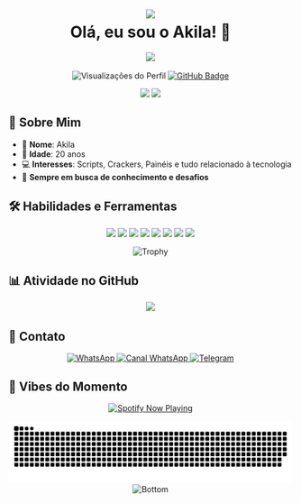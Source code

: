 <h1 align="center">
  <img src="https://i.pinimg.com/originals/90/5f/c9/905fc914bbc0cfa71d8f09caa9bf4082.gif" width="200">
  <br>
  Olá, eu sou o Akila! 👋
</h1>

<p align="center">
  <img src="https://readme-typing-svg.herokuapp.com/?lines=Desenvolvedor;Especialista+em+Scripts;Apaixonado+por+Tecnologia;Sempre+Aprendendo&font=Fira%20Code&center=true&width=440&height=45&color=f75c7e&vCenter=true&size=22">
</p>

<p align="center">
  <img src="https://komarev.com/ghpvc/?username=akilacorp&style=flat-square&color=blueviolet" alt="Visualizações do Perfil">
  <a href="https://github.com/akilacorp?tab=followers">
    <img src="https://img.shields.io/github/followers/akilacorp?label=Seguidores&style=social" alt="GitHub Badge">
  </a>
</p>

<div align="center">
  <img src="https://github-readme-stats.vercel.app/api?username=akilacorp&show_icons=true&theme=radical" height="170em">
  <img src="https://github-readme-stats.vercel.app/api/top-langs/?username=akilacorp&layout=compact&theme=radical" height="170em">
</div>

## 💫 Sobre Mim

- 🧠 **Nome**: Akila
- 🎂 **Idade**: 20 anos
- 💻 **Interesses**: Scripts, Crackers, Painéis e tudo relacionado à tecnologia
- 🚀 **Sempre em busca de conhecimento e desafios**

## 🛠️ Habilidades e Ferramentas

<p align="center">
  <img src="https://img.shields.io/badge/-JavaScript-black?style=flat-square&logo=javascript" />
  <img src="https://img.shields.io/badge/-Python-black?style=flat-square&logo=Python" />
  <img src="https://img.shields.io/badge/-HTML5-black?style=flat-square&logo=html5&logoColor=E34F26" />
  <img src="https://img.shields.io/badge/-CSS3-black?style=flat-square&logo=css3&logoColor=1572B6" />
  <img src="https://img.shields.io/badge/-Git-black?style=flat-square&logo=git" />
  <img src="https://img.shields.io/badge/-GitHub-black?style=flat-square&logo=github" />
  <img src="https://img.shields.io/badge/-Linux-black?style=flat-square&logo=Linux" />
  <img src="https://img.shields.io/badge/-Windows-black?style=flat-square&logo=Windows" />
</p>

<p align="center">
  <img src="https://github-profile-trophy.vercel.app/?username=akilacorp&theme=onedark&row=1&column=6" alt="Trophy">
</p>

## 📊 Atividade no GitHub

<div align="center">
  <a href="https://github.com/akilacorp">
    <img src="https://github-profile-summary-cards.vercel.app/api/cards/profile-details?username=akilacorp&theme=radical" width="650">
  </a>
</div>

## 📱 Contato

<p align="center">
  <a href="https://wa.me/+553497624877">
    <img src="https://img.shields.io/badge/WhatsApp-25D366?style=for-the-badge&logo=whatsapp&logoColor=white" alt="WhatsApp">
  </a>
  <a href="https://whatsapp.com/channel/0029VbB1a77545ussjB7uu1s">
    <img src="https://img.shields.io/badge/Canal_WhatsApp-25D366?style=for-the-badge&logo=whatsapp&logoColor=white" alt="Canal WhatsApp">
  </a>
  <a href="https://t.me/Aescorpxx">
    <img src="https://img.shields.io/badge/Telegram-2CA5E0?style=for-the-badge&logo=telegram&logoColor=white" alt="Telegram">
  </a>
</p>

## 🎵 Vibes do Momento

<p align="center">
  <a href="https://open.spotify.com/intl-pt/track/3FdopY118eIYv5COjji7Sa" target="_blank">
    <img src="https://novatorem.vercel.app/api/spotify?background_color=0d1117&border_color=ffffff" alt="Spotify Now Playing" width="350" />
  </a>
</p>

<div align="center">
  <picture>
    <source media="(prefers-color-scheme: dark)" srcset="https://raw.githubusercontent.com/platane/platane/output/github-contribution-grid-snake-dark.svg">
    <source media="(prefers-color-scheme: light)" srcset="https://raw.githubusercontent.com/platane/platane/output/github-contribution-grid-snake.svg">
    <img alt="github contribution grid snake animation" src="https://raw.githubusercontent.com/platane/platane/output/github-contribution-grid-snake.svg">
  </picture>
</div>

<div align="center">
  <img src="https://raw.githubusercontent.com/mayhemantt/mayhemantt/Update/svg/Bottom.svg" alt="Bottom">
</div>

